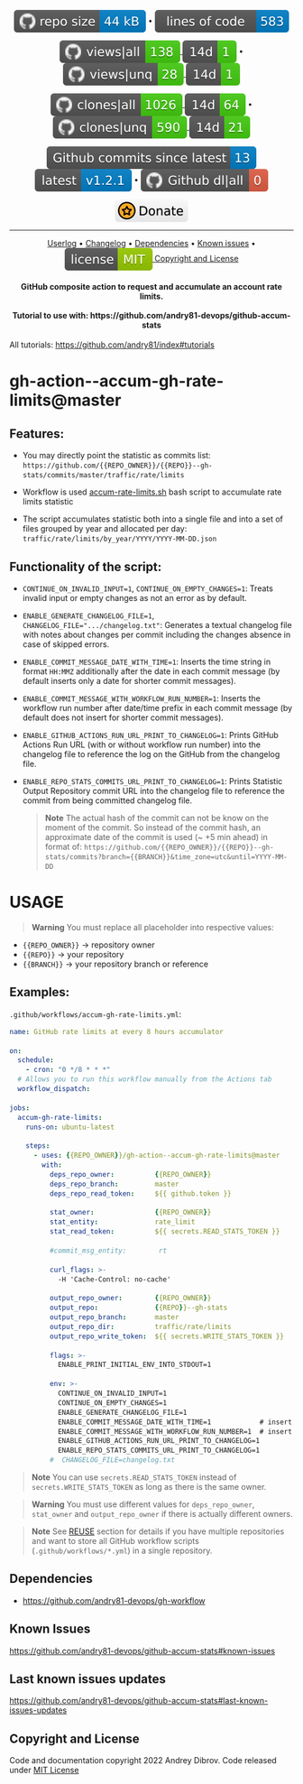 <p align="center">
  <a href="#">
    <img src="https://github.com/andry81-cache/andry81-devops--gh-content-cache/raw/master/repo/andry81-devops/gh-action--accum-gh-rate-limits/badges/metrics/shields-repo-size.svg" valign="middle" alt="GitHub repo size in bytes" /></a>
<!-- -- >
• <a href="#">
    <img src="https://github.com/andry81-cache/andry81-devops--gh-content-cache/raw/master/repo/andry81-devops/gh-action--accum-gh-rate-limits/badges/metrics/shields-code-size.svg" valign="middle" alt="code size in bytes" /></a>
<!-- -->
• <a href="https://github.com/XAMPPRocky/tokei">
    <img src="https://github.com/andry81-cache/andry81-devops--gh-content-cache/raw/master/repo/andry81-devops/gh-action--accum-gh-rate-limits/badges/metrics/tokei-lines-of-code.svg" valign="middle" alt="lines of code by tokei.rs" /></a>
</p>

<p align="center">
  <a href="https://github.com/andry81-stats/gh-action--accum-gh-rate-limits--gh-stats/commits/master/traffic/views">
    <img src="https://github.com/andry81-cache/andry81-devops--gh-content-cache/raw/master/repo/andry81-devops/gh-action--accum-gh-rate-limits/badges/traffic/views/all.svg" valign="middle" alt="GitHub views|any|total" />
    <img src="https://github.com/andry81-cache/andry81-devops--gh-content-cache/raw/master/repo/andry81-devops/gh-action--accum-gh-rate-limits/badges/traffic/views/all-14d.svg" valign="middle" alt="GitHub views|any|14d" /></a>
• <a href="https://github.com/andry81-stats/gh-action--accum-gh-rate-limits--gh-stats/commits/master/traffic/views">
    <img src="https://github.com/andry81-cache/andry81-devops--gh-content-cache/raw/master/repo/andry81-devops/gh-action--accum-gh-rate-limits/badges/traffic/views/unq.svg" valign="middle" alt="GitHub views|unique per day|total" />
    <img src="https://github.com/andry81-cache/andry81-devops--gh-content-cache/raw/master/repo/andry81-devops/gh-action--accum-gh-rate-limits/badges/traffic/views/unq-14d.svg" valign="middle" alt="GitHub views|unique per day|14d" /></a>
</p>

<p align="center">
  <a href="https://github.com/andry81-stats/gh-action--accum-gh-rate-limits--gh-stats/commits/master/traffic/clones">
    <img src="https://github.com/andry81-cache/andry81-devops--gh-content-cache/raw/master/repo/andry81-devops/gh-action--accum-gh-rate-limits/badges/traffic/clones/all.svg" valign="middle" alt="GitHub clones|any|total" />
    <img src="https://github.com/andry81-cache/andry81-devops--gh-content-cache/raw/master/repo/andry81-devops/gh-action--accum-gh-rate-limits/badges/traffic/clones/all-14d.svg" valign="middle" alt="GitHub clones|any|14d" /></a>
• <a href="https://github.com/andry81-stats/gh-action--accum-gh-rate-limits--gh-stats/commits/master/traffic/clones">
    <img src="https://github.com/andry81-cache/andry81-devops--gh-content-cache/raw/master/repo/andry81-devops/gh-action--accum-gh-rate-limits/badges/traffic/clones/unq.svg" valign="middle" alt="GitHub clones|unique per day|total" />
    <img src="https://github.com/andry81-cache/andry81-devops--gh-content-cache/raw/master/repo/andry81-devops/gh-action--accum-gh-rate-limits/badges/traffic/clones/unq-14d.svg" valign="middle" alt="GitHub clones|unique per day|14d" /></a>
</p>

<p align="center">
  <a href="https://github.com/andry81-devops/gh-action--accum-gh-rate-limits/commits">
    <img src="https://github.com/andry81-cache/andry81-devops--gh-content-cache/raw/master/repo/andry81-devops/gh-action--accum-gh-rate-limits/badges/metrics/commits-since-latest.svg" valign="middle" alt="GitHub commits since latest version" /></a>
  <a href="https://github.com/andry81-devops/gh-action--accum-gh-rate-limits/releases">
    <img src="https://github.com/andry81-cache/andry81-devops--gh-content-cache/raw/master/repo/andry81-devops/gh-action--accum-gh-rate-limits/badges/metrics/latest-release-name.svg" valign="middle" alt="latest release name" /></a>
• <a href="https://github.com/andry81-devops/gh-action--accum-gh-rate-limits/releases">
    <img src="https://github.com/andry81-cache/andry81-devops--gh-content-cache/raw/master/repo/andry81-devops/gh-action--accum-gh-rate-limits/badges/metrics/github-all-releases.svg" valign="middle" alt="GitHub all releases" /></a>
</p>

<p align="center">
  <a href="https://github.com/andry81/donate"><img src="https://github.com/andry81-cache/gh-content-static-cache/raw/master/common/badges/donate/donate.svg" valign="middle" alt="donate" /></a>
</p>

---

<p align="center">
  <a href="https://github.com/andry81-devops/gh-action--accum-gh-rate-limits/tree/HEAD/userlog.md">Userlog</a>
• <a href="https://github.com/andry81-devops/gh-action--accum-gh-rate-limits/tree/HEAD/changelog.txt">Changelog</a>
• <a href="#dependecies">Dependencies</a>
• <a href="#known-issues">Known issues</a>
• <a href="#copyright-and-license"><img src="https://github.com/andry81-cache/gh-content-static-cache/raw/master/common/badges/license/mit-license.svg" valign="middle" alt="copyright and license" />&nbsp;Copyright and License</a>
</p>

<h4 align="center">GitHub composite action to request and accumulate an account rate limits.<br/>
<br/>
Tutorial to use with: https://github.com/andry81-devops/github-accum-stats</h4>

All tutorials: https://github.com/andry81/index#tutorials

##

# gh-action--accum-gh-rate-limits@master

## Features:

* You may directly point the statistic as commits list:
  `https://github.com/{{REPO_OWNER}}/{{REPO}}--gh-stats/commits/master/traffic/rate/limits`

* Workflow is used [accum-rate-limits.sh](https://github.com/andry81-devops/gh-workflow/tree/HEAD/bash/github/accum-rate-limits.sh) bash script to accumulate rate limits statistic

* The script accumulates statistic both into a single file and into a set of files grouped by year and allocated per day:
  `traffic/rate/limits/by_year/YYYY/YYYY-MM-DD.json`

## Functionality of the script:

* `CONTINUE_ON_INVALID_INPUT=1`, `CONTINUE_ON_EMPTY_CHANGES=1`:
  Treats invalid input or empty changes as not an error as by default.

* `ENABLE_GENERATE_CHANGELOG_FILE=1`, `CHANGELOG_FILE=".../changelog.txt"`:
  Generates a textual changelog file with notes about changes per commit including the changes absence in case of skipped errors.

* `ENABLE_COMMIT_MESSAGE_DATE_WITH_TIME=1`:
  Inserts the time string in format `HH:MMZ` additionally after the date in each commit message (by default inserts only a date for shorter commit messages).

* `ENABLE_COMMIT_MESSAGE_WITH_WORKFLOW_RUN_NUMBER=1`:
  Inserts the workflow run number after date/time prefix in each commit message (by default does not insert for shorter commit messages).

* `ENABLE_GITHUB_ACTIONS_RUN_URL_PRINT_TO_CHANGELOG=1`:
  Prints GitHub Actions Run URL (with or without workflow run number) into the changelog file to reference the log on the GitHub from the changelog file.

* `ENABLE_REPO_STATS_COMMITS_URL_PRINT_TO_CHANGELOG=1`:
  Prints Statistic Output Repository commit URL into the changelog file to reference the commit from being committed changelog file.

  > **Note** The actual hash of the commit can not be know on the moment of the commit. So instead of the commit hash, an approximate date of the commit is used (~ +5 min ahead) in format of:
  > `https://github.com/{{REPO_OWNER}}/{{REPO}}--gh-stats/commits?branch={{BRANCH}}&time_zone=utc&until=YYYY-MM-DD`

# USAGE

> **Warning** You must replace all placeholder into respective values:

* `{{REPO_OWNER}}` -> repository owner
* `{{REPO}}` -> your repository
* `{{BRANCH}}` -> your repository branch or reference

## Examples:

<a name="accum-gh-rate-limits-yml">`.github/workflows/accum-gh-rate-limits.yml`</a>:

```yml
name: GitHub rate limits at every 8 hours accumulator

on:
  schedule:
    - cron: "0 */8 * * *"
  # Allows you to run this workflow manually from the Actions tab
  workflow_dispatch:

jobs:
  accum-gh-rate-limits:
    runs-on: ubuntu-latest

    steps:
      - uses: {{REPO_OWNER}}/gh-action--accum-gh-rate-limits@master
        with:
          deps_repo_owner:          {{REPO_OWNER}}
          deps_repo_branch:         master
          deps_repo_read_token:     ${{ github.token }}

          stat_owner:               {{REPO_OWNER}}
          stat_entity:              rate_limit
          stat_read_token:          ${{ secrets.READ_STATS_TOKEN }}

          #commit_msg_entity:        rt

          curl_flags: >-
            -H 'Cache-Control: no-cache'

          output_repo_owner:        {{REPO_OWNER}}
          output_repo:              {{REPO}}--gh-stats
          output_repo_branch:       master
          output_repo_dir:          traffic/rate/limits
          output_repo_write_token:  ${{ secrets.WRITE_STATS_TOKEN }}

          flags: >-
            ENABLE_PRINT_INITIAL_ENV_INTO_STDOUT=1

          env: >-
            CONTINUE_ON_INVALID_INPUT=1
            CONTINUE_ON_EMPTY_CHANGES=1
            ENABLE_GENERATE_CHANGELOG_FILE=1
            ENABLE_COMMIT_MESSAGE_DATE_WITH_TIME=1            # insert the time string in format HH:MMZ additionally after the date in each commit message
            ENABLE_COMMIT_MESSAGE_WITH_WORKFLOW_RUN_NUMBER=1  # insert the workflow run number after date/time prefix in each commit message
            ENABLE_GITHUB_ACTIONS_RUN_URL_PRINT_TO_CHANGELOG=1
            ENABLE_REPO_STATS_COMMITS_URL_PRINT_TO_CHANGELOG=1
          #  CHANGELOG_FILE=changelog.txt
```

> **Note** You can use `secrets.READ_STATS_TOKEN` instead of `secrets.WRITE_STATS_TOKEN` as long as there is the same owner.

> **Warning** You must use different values for `deps_repo_owner`, `stat_owner` and `output_repo_owner` if there is actually different owners.

> **Note** See <a href="https://github.com/andry81-devops/github-accum-stats#reuse">REUSE</a> section for details if you have multiple repositories and want to store all GitHub workflow scripts (`.github/workflows/*.yml`) in a single repository.

## Dependencies

* https://github.com/andry81-devops/gh-workflow

## Known Issues

https://github.com/andry81-devops/github-accum-stats#known-issues

## Last known issues updates

https://github.com/andry81-devops/github-accum-stats#last-known-issues-updates

## Copyright and License

Code and documentation copyright 2022 Andrey Dibrov. Code released under [MIT License](https://github.com/andry81-devops/gh-action--accum-gh-rate-limits/tree/HEAD/license.txt)

